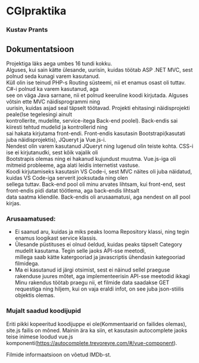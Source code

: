 # CGIpraktika
### Kustav Prants

## Dokumentatsioon

Projektiga läks aega umbes 16 tundi kokku.  
Alguses, kui sain kätte ülesande, uurisin, kuidas töötab ASP .NET MVC, sest polnud seda kunagi varem kasutanud.  
Küll olin ise teinud PHP-s Routing süsteemi, nii et enamus osast oli tuttav. C#-i polnud ka varem kasutanud, aga  
see on väga Java sarnane, nii et polnud keeruline koodi kirjutada. Alguses võtsin ette MVC näidisprogrammi ning  
uurisin, kuidas asjad seal täpselt töötavad. Projekti ehitasingi näidisprojekti peale(Ise tegelesingi ainult  
kontrollerite, mudelite, service-itega Back-end poolel). Back-endis sai kiiresti tehtud mudelid ja kontrollerid ning  
sai hakata kirjutama front-endi. Front-endis kasutasin Bootstrapi(kasutati juba näidisprojektis), JQueryt ja Vue.js-i.  
Nendest olin varem kasutanud JQueryt ning lugenud olin teiste kohta. CSS-i ise ei kirjutanudki, sest kõik vajalik oli  
Bootstrapis olemas ning ei hakanud kujundust muutma. Vue.js-iga oli mitmeid probleeme, aga alati leidis internetist vastuse.  
Koodi kirjutamiseks kasutasin VS Code-i, sest MVC näites oli juba näidatud, kuidas VS Code-iga serverit jooksutada ning olen  
sellega tuttav. Back-end pool oli minu arvates lihtsam, kui front-end, sest front-endis pidi datat töötlema, aga back-endis lihtsalt  
data saatma kliendile. Back-endis oli arusaamatusi, aga nendest on all pool kirjas.

### Arusaamatused:
- Ei saanud aru, kuidas ja miks peaks looma Repository klassi, ning tegin enamus loogikast service klassis.
- Ülesande püstituses ei olnud öeldud, kuidas peaks täpselt Category mudelit kasutama. Tegin selle jaoks API-sse meetodi,  
  millega saab kätte katergooriad ja javascriptis ühendasin kategooriad filmidega.
- Ma ei kasutanud id järgi otsimist, sest ei näinud sellel praeguse rakenduse juures mõtet, aga implementeerisin API-sse meetodid ikkagi  
  Minu rakendus töötab praegu nii, et filmide data saadakse GET requestiga ning hiljem, kui on vaja eraldi infot, on see juba json-stiilis objektis olemas.


### Mujalt saadud koodijupid

Eriti pikki kopeeritud koodijuppe ei ole(Kommentaarid on failides olemas), site.js failis on mõned. Mainin ära ka siin, et kasutasin autocomplete jaoks teise inimese loodud vue.js komponenti(https://autocomplete.trevoreyre.com/#/vue-component).  
  
Filmide informaatsioon on võetud IMDb-st.
